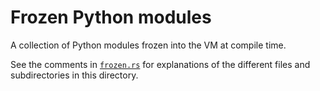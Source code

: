 # Frozen Python modules

A collection of Python modules frozen into the VM at compile time.

See the comments in [`frozen.rs`](../src/frozen.rs) for explanations of the
different files and subdirectories in this directory.
